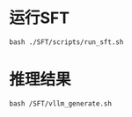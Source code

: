 # 运行SFT

```shell
bash ./SFT/scripts/run_sft.sh
```

# 推理结果

```shell
bash /SFT/vllm_generate.sh
```